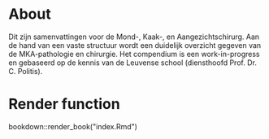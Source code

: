 # About
Dit zijn samenvattingen voor de Mond-, Kaak-, en Aangezichtschirurg. 
Aan de hand van een vaste structuur wordt een duidelijk overzicht gegeven van de MKA-pathologie en chirurgie. 
Het compendium is een work-in-progress en gebaseerd op de kennis van de Leuvense school (diensthoofd Prof. Dr. C. Politis).

# Render function
bookdown::render_book("index.Rmd")
